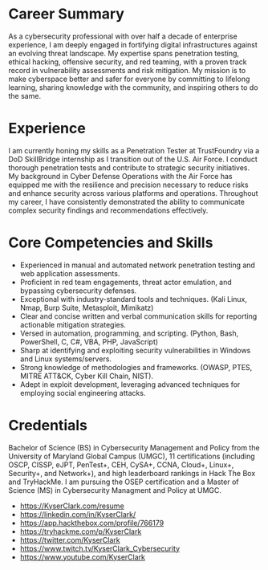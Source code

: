 # Career Summary

As a cybersecurity professional with over half a decade of enterprise experience, I am deeply engaged in fortifying digital infrastructures against an evolving threat landscape. My expertise spans penetration testing, ethical hacking, offensive security, and red teaming, with a proven track record in vulnerability assessments and risk mitigation. My mission is to make cyberspace better and safer for everyone by committing to lifelong learning, sharing knowledge with the community, and inspiring others to do the same. 

# Experience  
  
I am currently honing my skills as a Penetration Tester at TrustFoundry via a DoD SkillBridge internship as I transition out of the U.S. Air Force. I conduct thorough penetration tests and contribute to strategic security initiatives. My background in Cyber Defense Operations with the Air Force has equipped me with the resilience and precision necessary to reduce risks and enhance security across various platforms and operations. Throughout my career, I have consistently demonstrated the ability to communicate complex security findings and recommendations effectively.

# Core Competencies and Skills  
  
* Experienced in manual and automated network penetration testing and web application assessments.
* Proficient in red team engagements, threat actor emulation, and bypassing cybersecurity defenses.
* Exceptional with industry-standard tools and techniques. (Kali Linux, Nmap, Burp Suite, Metasploit, Mimikatz)
* Clear and concise written and verbal communication skills for reporting actionable mitigation strategies.
* Versed in automation, programming, and scripting. (Python, Bash, PowerShell, C, C#, VBA, PHP, JavaScript)
* Sharp at identifying and exploiting security vulnerabilities in Windows and Linux systems/servers.
* Strong knowledge of methodologies and frameworks. (OWASP, PTES, MITRE ATT&CK, Cyber Kill Chain, NIST).
* Adept in exploit development, leveraging advanced techniques for employing social engineering attacks.

# Credentials  
  
Bachelor of Science (BS) in Cybersecurity Management and Policy from the University of Maryland Global Campus (UMGC), 11 certifications (including OSCP, CISSP, eJPT, PenTest+, CEH, CySA+, CCNA, Cloud+, Linux+, Security+, and Network+), and high leaderboard rankings in Hack The Box and TryHackMe. I am pursuing the OSEP certification and a Master of Science (MS) in Cybersecurity Managment and Policy at UMGC.  
  
* https://KyserClark.com/resume
* https://linkedin.com/in/KyserClark/
* https://app.hackthebox.com/profile/766179
* https://tryhackme.com/p/KyserClark
* https://twitter.com/KyserClark
* https://www.twitch.tv/KyserClark_Cybersecurity
* https://www.youtube.com/KyserClark

<!---
KyserClark/KyserClark is a ✨ special ✨ repository because its `README.md` (this file) appears on your GitHub profile.
You can click the Preview link to take a look at your changes.
--->
